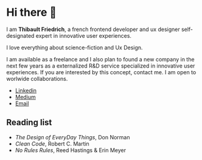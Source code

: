 # Hi there 👋

I am **Thibault Friedrich**, a french frontend developer and ux designer
self-designated expert in innovative user experiences.

I love everything about science-fiction and Ux Design.

I am available as a freelance and I also plan to found a new company in the next
few years as a externalized R&D service specialized in innovative user
experiences. If you are interested by this concept, contact me. I am open to
worlwide collaborations.

- [Linkedin](https://www.linkedin.com/in/thibault-friedrich/)
- [Medium](https://thibault-friedrich.medium.com/)
- [Email](mailto:thibault.friedrich@gmail.com)

## Reading list 

- *The Design of EveryDay Things*, Don Norman
- *Clean Code*, Robert C. Martin
- *No Rules Rules*, Reed Hastings & Erin Meyer
